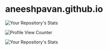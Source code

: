 # aneeshpavan.github.io


![Your Repository's Stats](https://github-readme-stats.vercel.app/api?username=aneeshpavan&show_icons=true)


![Profile View Counter](https://komarev.com/ghpvc/?username=aneeshpavan)

![Your Repository's Stats](https://github-readme-stats.vercel.app/api/top-langs/?username=aneeshpavan&theme=blue-green)
